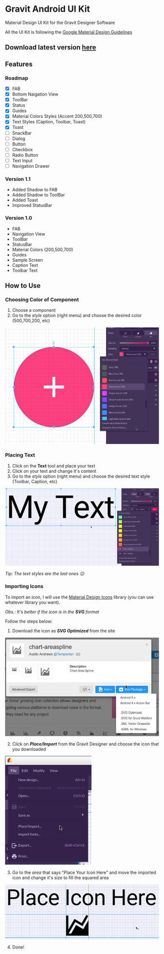 # Gravit Android UI Kit
Material Design UI Kit for the Gravit Designer Software

All the UI Kit is following the [Google Material Design Guidelines](https://material.io/guidelines/)

Download latest version [here](https://github.com/Dssdiego/Gravit_Android_UI_Kit/blob/master/Material%20Design%20Android%20UI%20Kit%20V_1.1.gvdesign)
--------------------

## Features

### Roadmap

- [X] FAB
- [X] Bottom Naigation View
- [X] ToolBar
- [X] Status
- [X] Guides
- [X] Material Colors Styles (Accent 200,500,700)
- [X] Text Styles (Caption, Toolbar, Toast)
- [X] Toast
- [ ] SnackBar
- [ ] Dialog
- [ ] Button
- [ ] Checkbox
- [ ] Radio Button
- [ ] Text Input
- [ ] Navigation Drawer

### Version 1.1

- Added Shadow to FAB
- Added Shadow to ToolBar
- Added Toast
- Improved StatusBar

### Version 1.0

- FAB
- Navigation View
- ToolBar
- StatusBar
- Material Colors (200,500,700)
- Guides 
- Sample Screen
- Caption Text
- Toolbar Text

## How to Use

### Choosing Color of Component

1. Choose a component
2. Go to the *style* option (right menu) and choose the desired color (500,700,200, etc)

![Change_Color](https://github.com/Dssdiego/Gravit_Android_UI_Kit/blob/master/changing_color.png)

### Placing Text

1. Click on the **Text** tool and place your text
2. Click on your text and change it's content
3. Go to the *style* option (right menu) and choose the desired text style (Toolbar, Caption, etc)

![Change_Text](https://github.com/Dssdiego/Gravit_Android_UI_Kit/blob/master/changing_text.png)

*Tip: The text styles are the last ones :wink:*

### Importing Icons

To import an icon, I will use the [Material Design Icons](https://materialdesignicons.com/) library (you can use whatever library you want).

*Obs.: It's better if the icon is in the **SVG** format*

Follow the steps below:

1. Download the icon as ***SVG Optimized*** from the site

![Download_Icon](https://github.com/Dssdiego/Gravit_Android_UI_Kit/blob/master/material_icon_download_svg.png)

2. Click on ***Place/Import*** from the Gravit Designer and choose the icon that you downloaded

![Place_Import](https://github.com/Dssdiego/Gravit_Android_UI_Kit/blob/master/gravit_place_import.png)

3. Go to the *area* that says "Place Your Icon Here" and move the imported icon and change it's size to fill the squared area

![Place_Here](https://github.com/Dssdiego/Gravit_Android_UI_Kit/blob/master/place_here.png)

4. Done!
